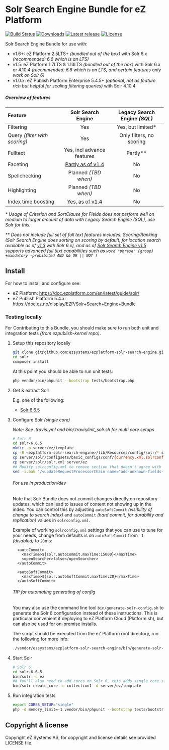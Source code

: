 # Solr Search Engine Bundle for eZ Platform

[![Build Status](https://img.shields.io/travis/ezsystems/ezplatform-solr-search-engine.svg?style=flat-square)](https://travis-ci.org/ezsystems/ezplatform-solr-search-engine)
[![Downloads](https://img.shields.io/packagist/dt/ezsystems/ezplatform-solr-search-engine.svg?style=flat-square)](https://packagist.org/packages/ezsystems/ezplatform-solr-search-engine)
[![Latest release](https://img.shields.io/github/release/ezsystems/ezplatform-solr-search-engine.svg?style=flat-square)](https://github.com/ezsystems/ezplatform-solr-search-engine/releases)
[![License](https://img.shields.io/github/license/ezsystems/ezplatform-solr-search-engine.svg?style=flat-square)](LICENSE)

Solr Search Engine Bundle for use with:
- v1.6+: eZ Platform 2.5LTS+ *(bundled out of the box)* with Solr 6.x _(recommended: 6.6 which is an LTS)_
- v1.5: eZ Platform 1.7LTS & 1.13LTS *(bundled out of the box)* with Solr 6.x or 4.10.4 _(recommended: 6.6 which is an LTS, and certain features only work on Solr 6)_
- v1.0.x: eZ Publish Platform Enterprise 5.4.5+ *(optional, not as feature rich but helpful for scaling filtering queries)* with Solr 4.10.4

#####  Overview of features

| Feature                       | Solr Search Engine        | Legacy Search Engine _(SQL)_ |
|:------------------------------|:-------------------------:|:----------------------------:|
| Filtering                     | Yes                       | Yes, but limited*            |
| Query _(filter with scoring)_ | Yes                       | Only filters, no scoring     |
| Fulltext                      | Yes, incl advance features| Partly**                     |
| Faceting                      | [Partly as of v1.4][1]    | No                           |
| Spellchecking                 | Planned _(TBD when)_      | No                           |
| Highlighting                  | Planned _(TBD when)_      | No                           |
| Index time boosting           | [Yes, as of v1.4][4]      | No                           |

_* Usage of Criterion and SortClause for Fields does not perform well on medium to larger amount of data with Legacy
Search Engine (SQL), use Solr for this._

_** Does not include full set of full text features includes: Scoring/Ranking _(Solr Search Engine does sorting on scoring
by default, for location search available as of [v1.3][3] with Solr 6.x)_, and as of [Solr Search Engine v1.5][5]
supports advanced full text capabilities such as `word "phrase" (group) +mandatory -prohibited AND && OR || NOT !`_

## Install

For how to install and configure see:
- eZ Platform: https://doc.ezplatform.com/en/latest/guide/solr/
- eZ Publish Platform 5.4.x: https://doc.ez.no/display/EZP/Solr+Search+Engine+Bundle



### Testing locally

For Contributing to this Bundle, you should make sure to run both unit and integration tests *(from ezpublish-kernel repo)*.

1. Setup this repository locally

    ```bash
    git clone git@github.com:ezsystems/ezplatform-solr-search-engine.git solr
    cd solr
    composer install
    ```

    At this point you should be able to run unit tests:
    ```bash
    php vendor/bin/phpunit --bootstrap tests/bootstrap.php
    ```

2. Get & extract Solr

   E.g. one of the following:
   - [Solr 6.6.5](https://archive.apache.org/dist/lucene/solr/6.6.5/solr-6.6.5.tgz)

3. Configure Solr *(single core)*

    *Note: See .travis.yml and bin/.travis/init_solr.sh for multi core setups*

    ```bash
    # Solr 6
    cd solr-6.6.5
    mkdir -p server/ez/template
    cp -R <ezplatform-solr-search-engine>/lib/Resources/config/solr/* server/ez/template
    cp server/solr/configsets/basic_configs/conf/{currency.xml,solrconfig.xml,stopwords.txt,synonyms.txt,elevate.xml} server/ez/template
    cp server/solr/solr.xml server/ez
    ## Modify solrconfig.xml to remove section that doesn't agree with our schema
    sed -i.bak '/<updateRequestProcessorChain name="add-unknown-fields-to-the-schema">/,/<\/updateRequestProcessorChain>/d' server/ez/template/solrconfig.xml
    ```

    ###### For use in production/dev
    Note that Solr Bundle does not commit changes directly on repository updates,
    which can lead to issues of content not showing up in the index. You can control this by adjusting `autoSoftCommit` *(visibility
    of change to search index)* and `autoCommit` *(hard commit, for durability and replication)* values in `solrconfig.xml`.
    
    Example of working `solrconfig.xml` settings that you can use to tune for your needs, change from defaults is on `autoSoftCommit` from `-1` *(disabled)* to `20`ms:

         <autoCommit> 
           <maxTime>${solr.autoCommit.maxTime:15000}</maxTime> 
           <openSearcher>false</openSearcher> 
         </autoCommit>

         <autoSoftCommit>
           <maxTime>${solr.autoSoftCommit.maxTime:20}</maxTime> 
         </autoSoftCommit>

    ###### TIP for automating generating of config
    You may also use the command line tool `bin/generate-solr-config.sh` to generate the Solr 6 configuration instead of these instructions.
    This is particular convenient if deploying to eZ Platform Cloud (Platform.sh), but can also be used for on-premise installs.

    The script should be executed from the eZ Platform root directory, run the following for more info:

    ```bash
    ./vendor/ezsystems/ezplatform-solr-search-engine/bin/generate-solr-config.sh --help
    ```


4. Start Solr

    ```bash
    # Solr 6
    cd solr-6.6.5
    bin/solr -s ez
    ## You'll also need to add cores on Solr 6, this adds single core setup:
    bin/solr create_core -c collection1 -d server/ez/template
    ```

5. Run integration tests

    ```bash
    export CORES_SETUP="single"
    php -d memory_limit=-1 vendor/bin/phpunit --bootstrap tests/bootstrap.php -vc vendor/ezsystems/ezpublish-kernel/phpunit-integration-legacy-solr.xml
    ```

## Copyright & license

Copyright eZ Systems AS, for copyright and license details see provided LICENSE file.


[1]: https://doc.ezplatform.com/en/latest/api/public_php_api_browsing/#performing-a-faceted-search
[2]: https://github.com/ezsystems/ezplatform-solr-search-engine
[3]: https://github.com/ezsystems/ezplatform-solr-search-engine/releases/tag/v1.3.0
[4]: https://github.com/ezsystems/ezplatform-solr-search-engine/releases/tag/v1.4.0
[5]: https://github.com/ezsystems/ezplatform-solr-search-engine/releases/tag/v1.5.0
